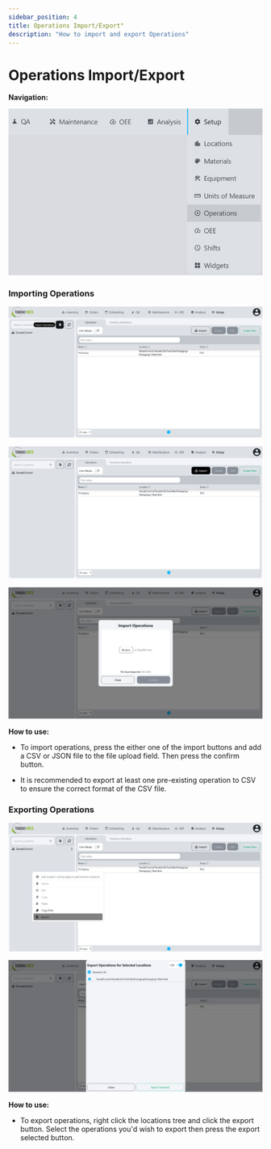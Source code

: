 ```yaml
---
sidebar_position: 4
title: Operations Import/Export"
description: "How to import and export Operations"
---
```


# Operations Import/Export

**Navigation:**

![Navigation menu showing the Operations selection in the setup module](./images/operations-navigation.png)

### Importing Operations

![Operations Page highlighting the import button via the location tree](./images/import-operations-button-1.png)

![Operations Page highlighting the import button via the table](./images/import-operations-button-2.png)

![Operations Page with an import menu popup](./images/import-operations-popup.png)

**How to use:**

- To import operations, press the either one of the import buttons and add a CSV or JSON file to the file upload field. Then press the confirm button.

- It is recommended to export at least one pre-existing operation to CSV to ensure the correct format of the CSV file.

### Exporting Operations

![Operations Page highlighting the export button](./images/export-operations-button.png)

![Operations Page with an export menu popup](./images/export-operations-popup.png)

**How to use:**

- To export operations, right click the locations tree and click the export button. Select the operations you'd wish to export then press the export selected button.